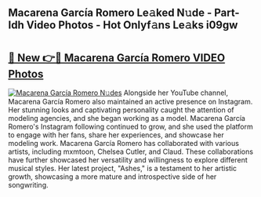 ## Macarena García Romero Le𝚊ked N𝚞de - Part-Idh Video Photos - Hot Onlyf𝚊ns Le𝚊ks i09gw

# <h2><a href="http://ab2121.deff.icu/?id=Macarena+Garc%c3%ada+Romero">🔗 New 👉🔴 Macarena García Romero VIDEO Photos</a></h2>

[![Macarena García Romero N𝚞des](https://i.imgur.com/rIISA9y.gif)](http://ab2121.deff.icu/?id=Macarena+Garc%c3%ada+Romero)
Alongside her YouTube channel, Macarena García Romero also maintained an active presence on Instagram. Her stunning looks and captivating personality caught the attention of modeling agencies, and she began working as a model. Macarena García Romero's Instagram following continued to grow, and she used the platform to engage with her fans, share her experiences, and showcase her modeling work. Macarena García Romero has collaborated with various artists, including mxmtoon, Chelsea Cutler, and Claud. These collaborations have further showcased her versatility and willingness to explore different musical styles. Her latest project, "Ashes," is a testament to her artistic growth, showcasing a more mature and introspective side of her songwriting.
